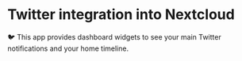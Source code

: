# Twitter integration into Nextcloud

🐦 This app provides dashboard widgets to see your main Twitter notifications and your home timeline.
